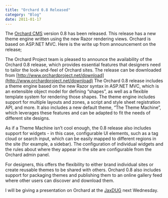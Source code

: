 ```yaml
---
title: "Orchard 0.8 Released"
category: "Blog"
date: 2011-01-17
---
```



The [Orchard CMS](http://www.orchardproject.net/) version 0.8 has been released. This release has a new theme engine written using the new Razor rendering views. Orchard is based on ASP.NET MVC. Here is the write up from announcement on the release;

The Orchard Project team is pleased to announce the availability of the Orchard 0.8 release, which provides essential features that designers need to tailor the look-and-feel of Orchard sites. The release can be downloaded from [http://www.orchardproject.net/download](http://www.orchardproject.net/download) The Orchard 0.8 release includes a theme engine based on the new Razor syntax in ASP.NET MVC, which is an extensible object model for defining “shapes”, as well as a flexible template system for rendering those shapes. The theme engine includes support for multiple layouts and zones, a script and style sheet registration API, and more. It also includes a new default theme, “The Theme Machine”, which leverages these features and can be adapted to fit the needs of different site designs.  

As if a Theme Machine isn’t cool enough, the 0.8 release also includes support for widgets - in this case, configurable UI elements, such as a tag cloud or search input, which can be easily mapped to different regions in the site (for example, a sidebar). The configuration of individual widgets and the rules about where they appear in the site are configurable from the Orchard admin panel.  

For designers, this offers the flexibility to either brand individual sites or create reusable themes to be shared with others. Orchard 0.8 also includes support for packaging themes and publishing them to an online gallery feed where other users can discover and download them.

I will be giving a presentation on Orchard at the [JaxDUG](http://www.jaxdug.com/) next Wednesday.
